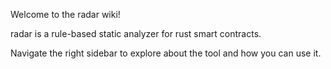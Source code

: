 Welcome to the radar wiki!

radar is a rule-based static analyzer for rust smart contracts.

Navigate the right sidebar to explore about the tool and how you can use it.